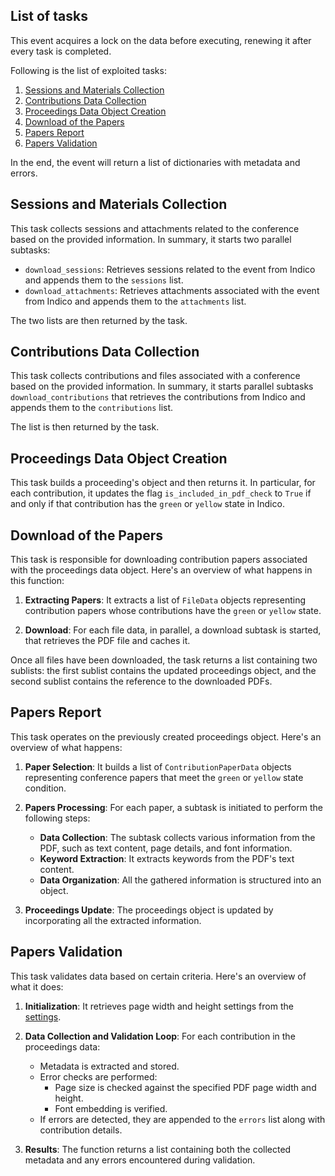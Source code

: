 ## List of tasks

This event acquires a lock on the data before executing, renewing it after every task is completed.

Following is the list of exploited tasks:

1. [Sessions and Materials Collection](#sessions-and-materials-collection)
2. [Contributions Data Collection](#contributions-data-collection)
3. [Proceedings Data Object Creation](#proceedings-data-object-creation)
4. [Download of the Papers](#download-of-the-papers)
5. [Papers Report](#papers-report)
6. [Papers Validation](#papers-validation)

In the end, the event will return a list of dictionaries with metadata and errors.

## Sessions and Materials Collection

This task collects sessions and attachments related to the conference based on the provided information. In summary, it starts two parallel subtasks:

- `download_sessions`: Retrieves sessions related to the event from Indico and appends them to the `sessions` list.
- `download_attachments`: Retrieves attachments associated with the event from Indico and appends them to the `attachments` list.

The two lists are then returned by the task.

## Contributions Data Collection

This task collects contributions and files associated with a conference based on the provided information. In summary, it starts parallel subtasks `download_contributions` that retrieves the contributions from Indico and appends them to the `contributions` list. 

The list is then returned by the task.

## Proceedings Data Object Creation

This task builds a proceeding's object and then returns it. In particular, for each contribution, it updates the flag `is_included_in_pdf_check` to `True` if and only if that contribution has the `green` or `yellow` state in Indico.

## Download of the Papers

This task is responsible for downloading contribution papers associated with the proceedings data object. Here's an overview of what happens in this function:

1. **Extracting Papers**: It extracts a list of `FileData` objects representing contribution papers whose contributions have the `green` or `yellow` state.

2. **Download**: For each file data, in parallel, a download subtask is started, that retrieves the PDF file and caches it.

Once all files have been downloaded, the task returns a list containing two sublists: the first sublist contains the updated proceedings object, and the second sublist contains the reference to the downloaded PDFs.

## Papers Report

This task operates on the previously created proceedings object. Here's an overview of what happens:

1. **Paper Selection**: It builds a list of `ContributionPaperData` objects representing conference papers that meet the `green` or `yellow` state condition.

2. **Papers Processing**: For each paper, a subtask is initiated to perform the following steps:
   
    - **Data Collection**: The subtask collects various information from the PDF, such as text content, page details, and font information.
    - **Keyword Extraction**: It extracts keywords from the PDF's text content.
    - **Data Organization**: All the gathered information is structured into an object.

3. **Proceedings Update**: The proceedings object is updated by incorporating all the extracted information.

## Papers Validation

This task validates data based on certain criteria. Here's an overview of what it does:

1. **Initialization**: It retrieves page width and height settings from the [settings](https://purr-docs.jacow.org/Functionalities/papersCheck/#settings).

2. **Data Collection and Validation Loop**: For each contribution in the proceedings data:
    - Metadata is extracted and stored.
    - Error checks are performed:
        - Page size is checked against the specified PDF page width and height.
        - Font embedding is verified.
    - If errors are detected, they are appended to the `errors` list along with contribution details.

3. **Results**: The function returns a list containing both the collected metadata and any errors encountered during validation.


